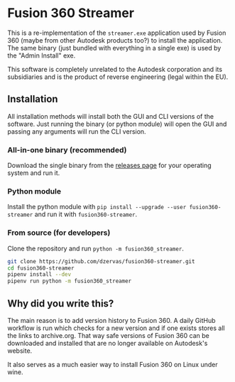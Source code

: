 # Fusion 360 Streamer

This is a re-implementation of the `streamer.exe` application used by Fusion 360
(maybe from other Autodesk products too?) to install the application. The same
binary (just bundled with everything in a single exe) is used by the "Admin Install"
exe.

This software is completely unrelated to the Autodesk corporation and its subsidiaries
and is the product of reverse engineering (legal within the EU).

## Installation

All installation methods will install both the GUI and CLI versions of the software.
Just running the binary (or python module) will open the GUI and passing any arguments
will run the CLI version.

### All-in-one binary (recommended)

Download the single binary from the [releases page](https://github.com/dzervas/fusion360-streamer/releases)
for your operating system and run it.

### Python module

Install the python module with `pip install --upgrade --user fusion360-streamer`
and run it with `fusion360-streamer`.

### From source (for developers)

Clone the repository and run `python -m fusion360_streamer`.

```bash
git clone https://github.com/dzervas/fusion360-streamer.git
cd fusion360-streamer
pipenv install --dev
pipenv run python -m fusion360_streamer
```

## Why did you write this?

The main reason is to add version history to Fusion 360. A daily GitHub workflow
is run which checks for a new version and if one exists stores all the links to
archive.org. That way safe versions of Fusion 360 can be downloaded and installed
that are no longer available on Autodesk's website.

It also serves as a much easier way to install Fusion 360 on Linux under wine.
